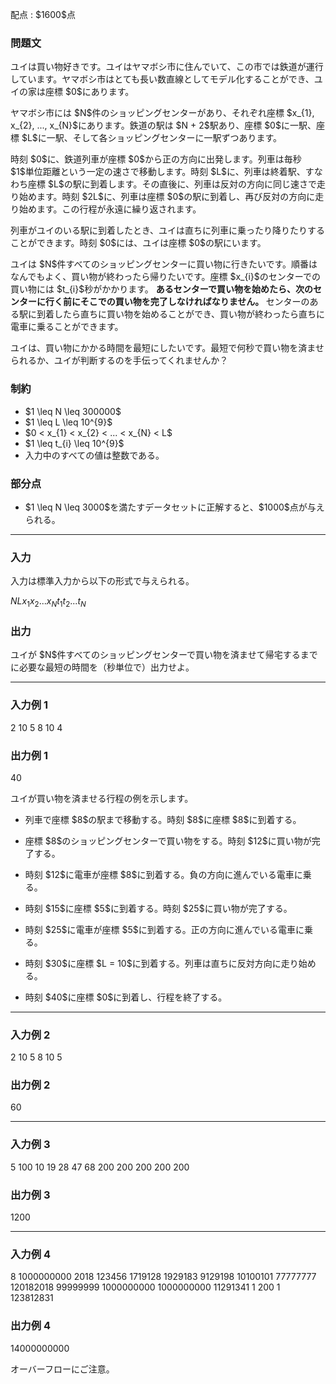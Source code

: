 
<div>

<span>

<span>

<p>
配点 : $1600$点
</p>

<div>

<section>

### **問題文**

<p>
ユイは買い物好きです。ユイはヤマボシ市に住んでいて、この市では鉄道が運行しています。ヤマボシ市はとても長い数直線としてモデル化することができ、ユイの家は座標 $0$にあります。
</p>

<p>
ヤマボシ市には $N$件のショッピングセンターがあり、それぞれ座標 $x_{1}, x_{2}, ..., x_{N}$にあります。鉄道の駅は $N + 2$駅あり、座標 $0$に一駅、座標 $L$に一駅、そして各ショッピングセンターに一駅ずつあります。
</p>

<p>
時刻 $0$に、鉄道列車が座標 $0$から正の方向に出発します。列車は毎秒 $1$単位距離という一定の速さで移動します。時刻 $L$に、列車は終着駅、すなわち座標 $L$の駅に到着します。その直後に、列車は反対の方向に同じ速さで走り始めます。時刻 $2L$に、列車は座標 $0$の駅に到着し、再び反対の方向に走り始めます。この行程が永遠に繰り返されます。
</p>

<p>
列車がユイのいる駅に到着したとき、ユイは直ちに列車に乗ったり降りたりすることができます。時刻 $0$には、ユイは座標 $0$の駅にいます。
</p>

<p>
ユイは $N$件すべてのショッピングセンターに買い物に行きたいです。順番はなんでもよく、買い物が終わったら帰りたいです。座標 $x_{i}$のセンターでの買い物には $t_{i}$秒がかかります。
<strong>
あるセンターで買い物を始めたら、次のセンターに行く前にそこでの買い物を完了しなければなりません。
</strong>
センターのある駅に到着したら直ちに買い物を始めることができ、買い物が終わったら直ちに電車に乗ることができます。
</p>

<p>
ユイは、買い物にかかる時間を最短にしたいです。最短で何秒で買い物を済ませられるか、ユイが判断するのを手伝ってくれませんか？
</p>

</section>

</div>

<div>

<section>

### **制約**

<ul>

<li>
$1 \leq N \leq 300000$
</li>

<li>
$1 \leq L \leq 10^{9}$
</li>

<li>
$0 < x_{1} < x_{2} < ... < x_{N} < L$
</li>

<li>
$1 \leq t_{i} \leq 10^{9}$
</li>

<li>
入力中のすべての値は整数である。
</li>

</ul>

</section>

</div>

<div>

<section>

### **部分点**

<ul>

<li>
$1 \leq N \leq 3000$を満たすデータセットに正解すると、$1000$点が与えられる。
</li>

</ul>

</section>

</div>

---

<div>

<div>

<section>

### **入力**

<p>
入力は標準入力から以下の形式で与えられる。
</p>

<div>

$N$$L$$x_{1}$$x_{2}$$...$$x_{N}$$t_{1}$$t_{2}$$...$$t_{N}$
</div>

</section>

</div>

<div>

<section>

### **出力**

<p>
ユイが $N$件すべてのショッピングセンターで買い物を済ませて帰宅するまでに必要な最短の時間を（秒単位で）出力せよ。
</p>

</section>

</div>

</div>

---

<div>

<section>

### **入力例 1**

<div>

2 10
5 8
10 4

</div>

</section>

</div>

<div>

<section>

### **出力例 1**

<div>

40

</div>

<p>
ユイが買い物を済ませる行程の例を示します。
</p>

<ul>

<li>

<p>
列車で座標 $8$の駅まで移動する。時刻 $8$に座標 $8$に到着する。
</p>

</li>

<li>

<p>
座標 $8$のショッピングセンターで買い物をする。時刻 $12$に買い物が完了する。
</p>

</li>

<li>

<p>
時刻 $12$に電車が座標 $8$に到着する。負の方向に進んでいる電車に乗る。
</p>

</li>

<li>

<p>
時刻 $15$に座標 $5$に到着する。時刻 $25$に買い物が完了する。
</p>

</li>

<li>

<p>
時刻 $25$に電車が座標 $5$に到着する。正の方向に進んでいる電車に乗る。
</p>

</li>

<li>

<p>
時刻 $30$に座標 $L = 10$に到着する。列車は直ちに反対方向に走り始める。
</p>

</li>

<li>

<p>
時刻 $40$に座標 $0$に到着し、行程を終了する。
</p>

</li>

</ul>

</section>

</div>

---

<div>

<section>

### **入力例 2**

<div>

2 10
5 8
10 5

</div>

</section>

</div>

<div>

<section>

### **出力例 2**

<div>

60

</div>

</section>

</div>

---

<div>

<section>

### **入力例 3**

<div>

5 100
10 19 28 47 68
200 200 200 200 200

</div>

</section>

</div>

<div>

<section>

### **出力例 3**

<div>

1200

</div>

</section>

</div>

---

<div>

<section>

### **入力例 4**

<div>

8 1000000000
2018 123456 1719128 1929183 9129198 10100101 77777777 120182018
99999999 1000000000 1000000000 11291341 1 200 1 123812831

</div>

</section>

</div>

<div>

<section>

### **出力例 4**

<div>

14000000000

</div>

<p>
オーバーフローにご注意。
</p>

</section>

</div>

</span>

</span>

</div>
